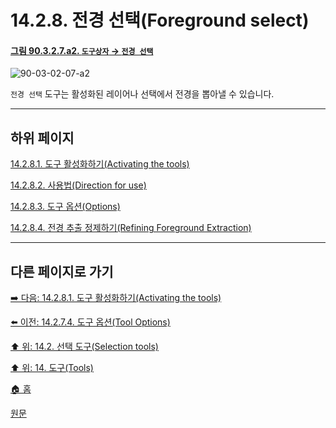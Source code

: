 # 14.2.8. 전경 선택(Foreground select)

<a id="90-03-02-07-a2"></a>

#### [그림 90.3.2.7.a2. `도구상자` → `전경 선택`](./90-03-02-07-foreground_select.md#90-03-02-07-a2)
![90-03-02-07-a2](https://github.com/wonder13662/gimp/assets/15767104/05285a09-156c-43d6-839f-60da3269ea21)

`전경 선택` 도구는 활성화된 레이어나 선택에서 전경을 뽑아낼 수 있습니다.

***

## 하위 페이지

[14.2.8.1. 도구 활성화하기(Activating the tools)](./14-02-08-01-activating_the_tool.md)

[14.2.8.2. 사용법(Direction for use)](./14-02-08-02-directions_for_use.md)

[14.2.8.3. 도구 옵션(Options)](./14-02-08-03-options.md)

[14.2.8.4. 전경 추출 정제하기(Refining Foreground Extraction)](./14-02-08-04-refining_foreground_extraction.md)

***

## 다른 페이지로 가기

[➡️ 다음: 14.2.8.1. 도구 활성화하기(Activating the tools)](./14-02-08-01-activating_the_tool.md)

[⬅️ 이전: 14.2.7.4. 도구 옵션(Tool Options)](./14-02-07-04-tool_options.md)

[⬆️ 위: 14.2. 선택 도구(Selection tools)](./14-02-00-selection-tools.md)

[⬆️ 위: 14. 도구(Tools)](./14-00-tools.md)

[🏠 홈](./00-home.md)

[원문](https://docs.gimp.org/2.10/ko/gimp-tool-foreground-select.html)